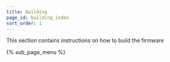 ```yaml
---
title: Building
page_id: building_index
sort_order: 1
---
```


This section contains instructions on how to build the firmware

{% sub_page_menu %}
